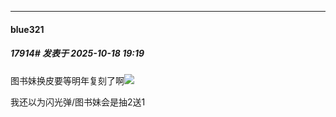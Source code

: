 ﻿
*****

####  blue321  
##### 17914#       发表于 2025-10-18 19:19

图书妹换皮要等明年复刻了啊<img src="https://static.stage1st.com/image/smiley/face2017/066.png" referrerpolicy="no-referrer">

我还以为闪光弹/图书妹会是抽2送1

